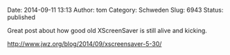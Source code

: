 Date: 2014-09-11 13:13
Author: tom
Category: Schweden
Slug: 6943
Status: published

<div class="_5pbx userContent" data-ft="{&quot;tn&quot;:&quot;K&quot;}">

Great post about how good old XScreenSaver is still alive and kicking.

<http://www.jwz.org/blog/2014/09/xscreensaver-5-30/>

</div>
